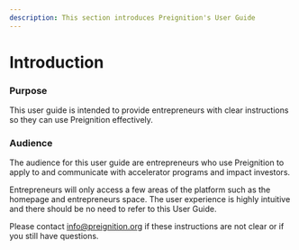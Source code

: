 ```yaml
---
description: This section introduces Preignition's User Guide
---
```


# Introduction

### Purpose

This user guide is intended to provide entrepreneurs with clear instructions so they can use Preignition effectively.

### Audience

The audience for this user guide are entrepreneurs who use Preignition to apply to and communicate with accelerator programs and impact investors.

Entrepreneurs will only access a few areas of the platform such as the homepage and entrepreneurs space.  The user experience is highly intuitive and there should be no need to refer to this User Guide. 

Please contact info@preignition.org if these instructions are not clear or if you still have questions.

